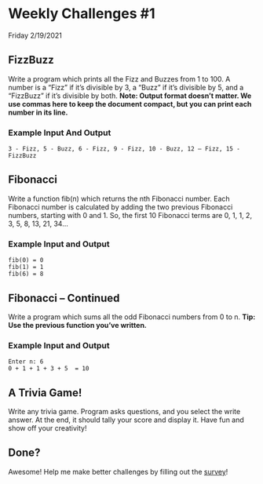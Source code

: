 # Weekly Challenges #1
Friday 2/19/2021

## FizzBuzz
Write a program which prints all the Fizz and Buzzes from 1 to 100. A number is a “Fizz” if it’s divisible by 3, a “Buzz” if it’s divisible by 5, and a “FizzBuzz” if it’s divisible by both. **Note: Output format doesn’t matter. We use commas here to keep the document compact, but you can print each number in its line.**
### Example Input And Output
```
3 - Fizz, 5 - Buzz, 6 - Fizz, 9 - Fizz, 10 - Buzz, 12 – Fizz, 15 - FizzBuzz
```

## Fibonacci
Write a function fib(n) which returns the nth Fibonacci number. Each Fibonacci number is calculated by adding the two previous Fibonacci numbers, starting with 0 and 1. So, the first 10 Fibonacci terms are 0, 1, 1, 2, 3, 5, 8, 13, 21, 34…
### Example Input and Output
```
fib(0) = 0
fib(1) = 1
fib(6) = 8
```

## Fibonacci – Continued
Write a program which sums all the odd Fibonacci numbers from 0 to n. **Tip: Use the previous function you’ve written.**
### Example Input and Output
```
Enter n: 6
0 + 1 + 1 + 3 + 5  = 10
```

## A Trivia Game!
Write any trivia game. Program asks questions, and you select the write answer. At the end, it should tally your score and display it. Have fun and show off your creativity!

## Done?
Awesome! Help me make better challenges by filling out the [survey](https://forms.gle/we7apSnSrCm1ByJu9)!
